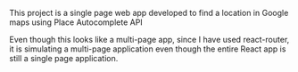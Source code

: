 This project is a single page web app developed to find a location in Google maps using Place Autocomplete API

Even though this looks like a multi-page app, since I have used react-router, it is simulating a multi-page application even though the entire React app is still a single page application.
